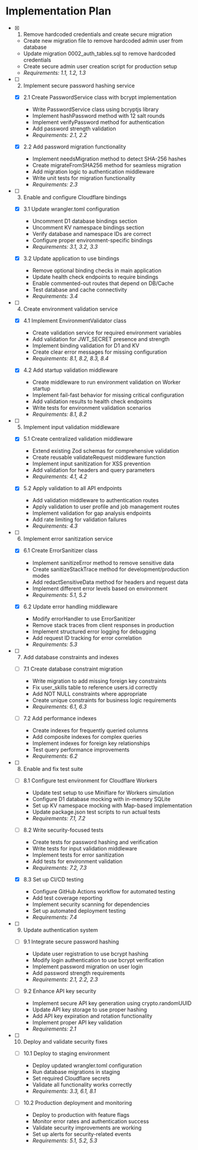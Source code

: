 # Implementation Plan

- [x] 1. Remove hardcoded credentials and create secure migration


  - Create new migration file to remove hardcoded admin user from database
  - Update migration 0002_auth_tables.sql to remove hardcoded credentials
  - Create secure admin user creation script for production setup
  - _Requirements: 1.1, 1.2, 1.3_

- [ ] 2. Implement secure password hashing service
  - [x] 2.1 Create PasswordService class with bcrypt implementation


    - Write PasswordService class using bcryptjs library
    - Implement hashPassword method with 12 salt rounds
    - Implement verifyPassword method for authentication
    - Add password strength validation
    - _Requirements: 2.1, 2.2_

  - [x] 2.2 Add password migration functionality


    - Implement needsMigration method to detect SHA-256 hashes
    - Create migrateFromSHA256 method for seamless migration
    - Add migration logic to authentication middleware
    - Write unit tests for migration functionality
    - _Requirements: 2.3_

- [ ] 3. Enable and configure Cloudflare bindings
  - [x] 3.1 Update wrangler.toml configuration


    - Uncomment D1 database bindings section
    - Uncomment KV namespace bindings section
    - Verify database and namespace IDs are correct
    - Configure proper environment-specific bindings
    - _Requirements: 3.1, 3.2, 3.3_

  - [x] 3.2 Update application to use bindings


    - Remove optional binding checks in main application
    - Update health check endpoints to require bindings
    - Enable commented-out routes that depend on DB/Cache
    - Test database and cache connectivity
    - _Requirements: 3.4_

- [ ] 4. Create environment validation service
  - [x] 4.1 Implement EnvironmentValidator class


    - Create validation service for required environment variables
    - Add validation for JWT_SECRET presence and strength
    - Implement binding validation for D1 and KV
    - Create clear error messages for missing configuration
    - _Requirements: 8.1, 8.2, 8.3, 8.4_

  - [x] 4.2 Add startup validation middleware



    - Create middleware to run environment validation on Worker startup
    - Implement fail-fast behavior for missing critical configuration
    - Add validation results to health check endpoints
    - Write tests for environment validation scenarios
    - _Requirements: 8.1, 8.2_

- [ ] 5. Implement input validation middleware
  - [x] 5.1 Create centralized validation middleware


    - Extend existing Zod schemas for comprehensive validation
    - Create reusable validateRequest middleware function
    - Implement input sanitization for XSS prevention
    - Add validation for headers and query parameters
    - _Requirements: 4.1, 4.2_

  - [x] 5.2 Apply validation to all API endpoints


    - Add validation middleware to authentication routes
    - Apply validation to user profile and job management routes
    - Implement validation for gap analysis endpoints
    - Add rate limiting for validation failures
    - _Requirements: 4.3_

- [ ] 6. Implement error sanitization service
  - [x] 6.1 Create ErrorSanitizer class


    - Implement sanitizeError method to remove sensitive data
    - Create sanitizeStackTrace method for development/production modes
    - Add redactSensitiveData method for headers and request data
    - Implement different error levels based on environment
    - _Requirements: 5.1, 5.2_

  - [x] 6.2 Update error handling middleware



    - Modify errorHandler to use ErrorSanitizer
    - Remove stack traces from client responses in production
    - Implement structured error logging for debugging
    - Add request ID tracking for error correlation
    - _Requirements: 5.3_

- [ ] 7. Add database constraints and indexes
  - [ ] 7.1 Create database constraint migration
    - Write migration to add missing foreign key constraints
    - Fix user_skills table to reference users.id correctly
    - Add NOT NULL constraints where appropriate
    - Create unique constraints for business logic requirements
    - _Requirements: 6.1, 6.3_

  - [ ] 7.2 Add performance indexes
    - Create indexes for frequently queried columns
    - Add composite indexes for complex queries
    - Implement indexes for foreign key relationships
    - Test query performance improvements
    - _Requirements: 6.2_

- [ ] 8. Enable and fix test suite
  - [ ] 8.1 Configure test environment for Cloudflare Workers
    - Update test setup to use Miniflare for Workers simulation
    - Configure D1 database mocking with in-memory SQLite
    - Set up KV namespace mocking with Map-based implementation
    - Update package.json test scripts to run actual tests
    - _Requirements: 7.1, 7.2_

  - [ ] 8.2 Write security-focused tests
    - Create tests for password hashing and verification
    - Write tests for input validation middleware
    - Implement tests for error sanitization
    - Add tests for environment validation
    - _Requirements: 7.2, 7.3_

  - [x] 8.3 Set up CI/CD testing





    - Configure GitHub Actions workflow for automated testing
    - Add test coverage reporting
    - Implement security scanning for dependencies
    - Set up automated deployment testing
    - _Requirements: 7.4_

- [ ] 9. Update authentication system
  - [ ] 9.1 Integrate secure password hashing
    - Update user registration to use bcrypt hashing
    - Modify login authentication to use bcrypt verification
    - Implement password migration on user login
    - Add password strength requirements
    - _Requirements: 2.1, 2.2, 2.3_

  - [ ] 9.2 Enhance API key security
    - Implement secure API key generation using crypto.randomUUID
    - Update API key storage to use proper hashing
    - Add API key expiration and rotation functionality
    - Implement proper API key validation
    - _Requirements: 2.1_

- [ ] 10. Deploy and validate security fixes
  - [ ] 10.1 Deploy to staging environment
    - Deploy updated wrangler.toml configuration
    - Run database migrations in staging
    - Set required Cloudflare secrets
    - Validate all functionality works correctly
    - _Requirements: 3.3, 6.1, 8.1_

  - [ ] 10.2 Production deployment and monitoring
    - Deploy to production with feature flags
    - Monitor error rates and authentication success
    - Validate security improvements are working
    - Set up alerts for security-related events
    - _Requirements: 5.1, 5.2, 5.3_